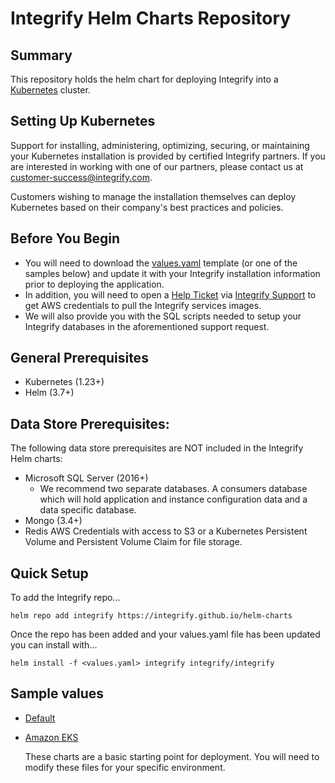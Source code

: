 # Integrify Helm Charts Repository

## Summary
This repository holds the helm chart for deploying Integrify into a [Kubernetes](https://kubernetes.io) cluster. 

## Setting Up Kubernetes
Support for installing, administering, optimizing, securing, or maintaining your Kubernetes installation is provided by certified Integrify partners. If you are interested in working with one of our partners, please contact us at customer-success@integrify.com. 

Customers wishing to manage the installation themselves can deploy Kubernetes based on their company's best practices and policies.

## Before You Begin
- You will need to download the [values.yaml](values.yaml) template (or one of the samples below) and update it with your Integrify installation information prior to deploying the application.
- In addition, you will need to open a [Help Ticket](https://support.integrify.com/workflow/actions/request/entry/246) via [Integrify Support](https://support.integrify.com) to get AWS credentials to pull the Integrify services images. 
- We will also provide you with the SQL scripts needed to setup your Integrify databases in the aforementioned support request.

## General Prerequisites

- Kubernetes (1.23+)
- Helm (3.7+)

## Data Store Prerequisites:
The following data store prerequisites are NOT included in the Integrify Helm charts: 

- Microsoft SQL Server (2016+)
  - We recommend two separate databases. A consumers database which will hold application and instance configuration data and a data specific database.
- Mongo (3.4+)
- Redis
  AWS Credentials with access to S3 or a Kubernetes Persistent Volume and Persistent Volume Claim for file storage.

## Quick Setup

To add the Integrify repo...
```
helm repo add integrify https://integrify.github.io/helm-charts
```

Once the repo has been added and your values.yaml file has been updated you can install with...
```
helm install -f <values.yaml> integrify integrify/integrify
```



## Sample values

* [Default](values.yaml) 
* [Amazon EKS](values-eks.yaml)
  
  These charts are a basic starting point for deployment. You will need to modify these files for your specific environment.

